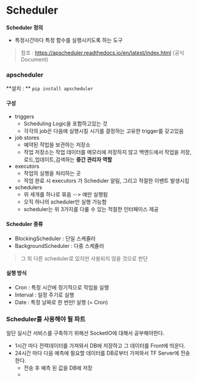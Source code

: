 # Scheduler

**Scheduler 정의**

* 특정시간마다 특정 함수를 실행시키도록 하는 도구



> 참조 : https://apscheduler.readthedocs.io/en/latest/index.html   (공식 Document)

### apscheduler

**설치 : ** `pip install apscheduler`

#### 구성

* triggers
  * Scheduling Logic을 포함하고있는 것
  * 각각의 job은 다음에 실행시킬 시기를 결정하는 고유한 trigger를 갖고있음
* job stores
  * 예약된 작업을 보관하는 저장소
  * 작업 저장소는 작업 데이터를 메모리에 저장하지 않고 백엔드에서 작업을 저장,로드,업데이트,검색하는 **중간 관리자 역할**
* executors
  * 작업의 실행을 처리하는 곳
  * 작업 완료 시 executors 가 Scheduler 알림, 그리고 적절한 이벤트 발생시킴
* schedulers
  * 위 세개를 하나로 묶음 --> 얘만 실행됨
  * 오직 하나의 scheduler만 실행 가능함
  * scheduler는 위 3가지를 다룰 수 있는 적절한 인터페이스 제공



#### Scheduler 종류

* BlockingScheduler : 단일 스케쥴러
* BackgroundScheduler : 다중 스케쥴러

> 그 외 다른 scheduler로 있지만 사용되지 않을 것으로 판단



#### 실행 방식

* Cron : 특정 시간에 정기적으로 작업을 실행
* Interval : 일정 주기로 실행
* Date : 특정 날짜로 한 번만! 실행 (= Cron)



### Scheduler를 사용해야 될 파트

일단 실시간 서비스를 구축하기 위해선 SocketIO에 대해서 공부해야한다.

* 1시간 마다 전력데이터를 가져와서 DB에 저장하고 그 데이터를 Front에 띄운다.
* 24시간 마다 다음 예측에 필요할 데이터를 DB로부터 가져와서 TF Server에 전송한다.
  * 전송 후 예측 된 값을 DB에 저장
  * 

